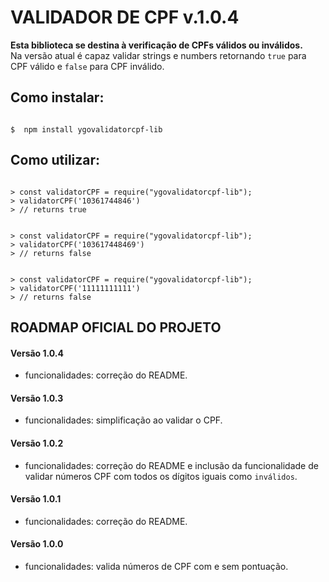 # VALIDADOR DE CPF v.1.0.4

**Esta biblioteca se destina à verificação de CPFs válidos ou inválidos.**  
Na versão atual é capaz validar strings e numbers retornando `true` para CPF válido e `false` para CPF inválido.

## Como instalar:

```shell

$  npm install ygovalidatorcpf-lib

```

## Como utilizar:

```node

> const validatorCPF = require("ygovalidatorcpf-lib");
> validatorCPF('10361744846')
> // returns true

```

```node

> const validatorCPF = require("ygovalidatorcpf-lib");
> validatorCPF('103617448469')
> // returns false

```

```node

> const validatorCPF = require("ygovalidatorcpf-lib");
> validatorCPF('11111111111')
> // returns false

```

## ROADMAP OFICIAL DO PROJETO

#### Versão 1.0.4
- funcionalidades: correção do README.   

#### Versão 1.0.3 
- funcionalidades: simplificação ao validar o CPF.  
  
#### Versão 1.0.2   
- funcionalidades: correção do README e inclusão da funcionalidade de validar números CPF com todos os dígitos iguais como `inválidos`.  

#### Versão 1.0.1   
- funcionalidades: correção do README.    

#### Versão 1.0.0    
- funcionalidades: valida números de CPF com e sem pontuação.    
